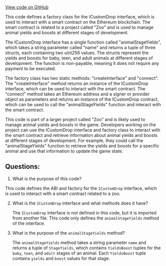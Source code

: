 [View code on GitHub](zoo-labs/zoo/blob/master/contracts/types/factories/ICustomDrop__factory.ts)

This code defines a factory class for the ICustomDrop interface, which is used to interact with a smart contract on the Ethereum blockchain. The smart contract is related to a project called "Zoo" and is used to manage animal yields and boosts at different stages of development.

The ICustomDrop interface has a single function called "animalStageYields", which takes a string parameter called "name" and returns a tuple of three structs, each containing two uint256 values. The structs represent the yields and boosts for baby, teen, and adult animals at different stages of development. The function is non-payable, meaning it does not require any payment to be executed.

The factory class has two static methods: "createInterface" and "connect". The "createInterface" method returns an instance of the ICustomDrop interface, which can be used to interact with the smart contract. The "connect" method takes an Ethereum address and a signer or provider object as parameters and returns an instance of the ICustomDrop contract, which can be used to call the "animalStageYields" function and interact with the smart contract.

This code is part of a larger project called "Zoo" and is likely used to manage animal yields and boosts in the game. Developers working on the project can use the ICustomDrop interface and factory class to interact with the smart contract and retrieve information about animal yields and boosts at different stages of development. For example, they could call the "animalStageYields" function to retrieve the yields and boosts for a specific animal and use that information to update the game state.
## Questions: 
 1. What is the purpose of this code?
   
   This code defines the ABI and factory for the `ICustomDrop` interface, which is used to interact with a smart contract related to a zoo.

2. What is the `ICustomDrop` interface and what methods does it have?
   
   The `ICustomDrop` interface is not defined in this code, but it is imported from another file. This code only defines the `animalStageYields` method of the interface.

3. What is the purpose of the `animalStageYields` method?
   
   The `animalStageYields` method takes a string parameter `name` and returns a tuple of `StageYields`, which contains `YieldsBoost` tuples for the `baby`, `teen`, and `adult` stages of an animal. Each `YieldsBoost` tuple contains `yields` and `boost` values for that stage.